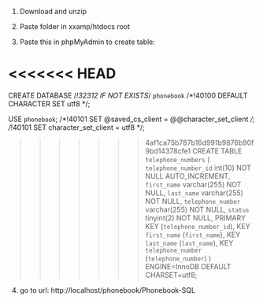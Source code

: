 1. Download and unzip


2. Paste folder in xxamp/htdocs root


3. Paste this in phpMyAdmin to create table:

<<<<<<< HEAD
=======
CREATE DATABASE /*!32312 IF NOT EXISTS*/ `phonebook` /*!40100 DEFAULT CHARACTER SET utf8 */;

USE `phonebook`;
/*!40101 SET @saved_cs_client     = @@character_set_client */;
/*!40101 SET character_set_client = utf8 */;
>>>>>>> 4af1ca75b787b16d991b9876b90f9bd14378cfe1
CREATE TABLE `telephone_numbers` (
  `telephone_number_id` int(10) NOT NULL AUTO_INCREMENT,
  `first_name` varchar(255) NOT NULL,
  `last_name` varchar(255) NOT NULL,
  `telephone_number` varchar(255) NOT NULL,
  `status` tinyint(2) NOT NULL,
  PRIMARY KEY (`telephone_number_id`),
  KEY `first_name` (`first_name`),
  KEY `last_name` (`last_name`),
  KEY `telephone_number` (`telephone_number`)
) ENGINE=InnoDB DEFAULT CHARSET=utf8;



4. go to url: http://localhost/phonebook/Phonebook-SQL
